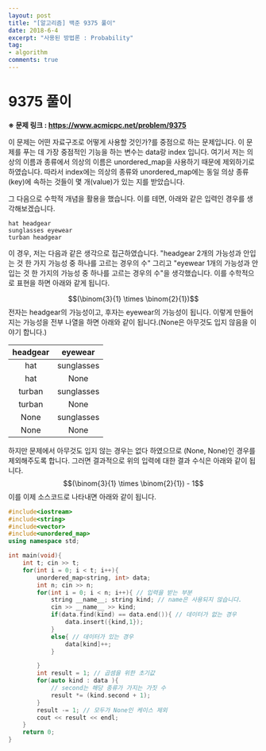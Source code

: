 ```yaml
---
layout: post
title: "[알고리즘] 백준 9375 풀이"
date: 2018-6-4
excerpt: "사용된 방법론 : Probability"
tag:
- algorithm
comments: true
---
```


# 9375 풀이

**※ 문제 링크 : https://www.acmicpc.net/problem/9375**

이 문제는 어떤 자료구조로 어떻게 사용할 것인가?를 중점으로 하는 문제입니다. 이 문제를 푸는 데 가장 중점적인 기능을 하는 변수는 data랑 index 입니다. 여기서 저는 의상의 이름과 종류에서 의상의 이름은 unordered_map을 사용하기 때문에 제외하기로 하였습니다. 따라서 index에는 의상의 종류와 unordered_map에는 동일 의상 종류(key)에 속하는 것들이 몇 개(value)가 있는 지를 받았습니다.

그 다음으로 수학적 개념을 활용을 했습니다. 이를 테면, 아래와 같은 입력인 경우를 생각해보겠습니다.
```text
hat headgear
sunglasses eyewear
turban headgear
```
이 경우, 저는 다음과 같은 생각으로 접근하였습니다. "headgear 2개의 가능성과 안입는 것 한 가지 가능성 중 하나를 고르는 경우의 수" 그리고 "eyewear 1개의 가능성과 안입는 것 한 가지의 가능성 중 하나를 고르는 경우의 수"을 생각했습니다. 이를 수학적으로 표현을 하면 아래와 같게 됩니다.

$$(\binom{3}{1} \times \binom{2}{1})$$
전자는 headgear의 가능성이고, 후자는 eyewear의 가능성이 됩니다. 이렇게 만들어지는 가능성을 전부 나열을 하면 아래와 같이 됩니다.(None은 아무것도 입지 않음을 이야기 합니다.)

| headgear | eyewear |
|:--------:|:-------:|
|hat|sunglasses|
|hat|None|
|turban|sunglasses|
|turban|None|
|None|sunglasses|
|None|None|

하지만 문제에서 아무것도 입지 않는 경우는 없다 하였으므로 (None, None)인 경우를 제외해주도록 합니다. 그러면 결과적으로 위의 입력에 대한 결과 수식은 아래와 같이 됩니다.
$$(\binom{3}{1} \times \binom{2}{1}) - 1$$
이를 이제 소스코드로 나타내면 아래와 같이 됩니다.
```CPP
#include<iostream>
#include<string>
#include<vector>
#include<unordered_map>
using namespace std;

int main(void){
    int t; cin >> t;
    for(int i = 0; i < t; i++){
        unordered_map<string, int> data;
        int n; cin >> n;
        for(int i = 0; i < n; i++){ // 입력을 받는 부분
            string __name__; string kind; // name은 사용되지 않습니다.
            cin >> __name__ >> kind;
            if(data.find(kind) == data.end()){ // 데이터가 없는 경우
                data.insert({kind,1});
            }
            else{ // 데이터가 있는 경우
                data[kind]++;
            }

        }
        int result = 1; // 곱셈을 위한 초기값
        for(auto kind : data ){
        	// second는 해당 종류가 가지는 가짓 수
            result *= (kind.second + 1);
        }
        result -= 1; // 모두가 None인 케이스 제외
        cout << result << endl;
    }
    return 0;
}
```